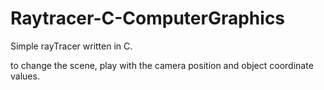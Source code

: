 # Raytracer-C-ComputerGraphics
Simple rayTracer written in C. 

to change the scene, play with the camera position and object coordinate values.
